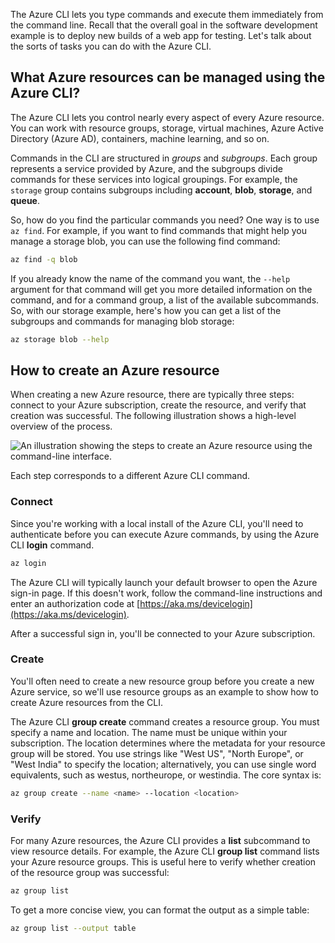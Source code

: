 The Azure CLI lets you type commands and execute them immediately from the command line. Recall that the overall goal in the software development example is to deploy new builds of a web app for testing. Let's talk about the sorts of tasks you can do with the Azure CLI.

## What Azure resources can be managed using the Azure CLI?

The Azure CLI lets you control nearly every aspect of every Azure resource. You can work with resource groups, storage, virtual machines, Azure Active Directory (Azure AD), containers, machine learning, and so on.

Commands in the CLI are structured in _groups_ and _subgroups_. Each group represents a service provided by Azure, and the subgroups divide commands for these services into logical groupings. For example, the `storage` group contains subgroups including **account**, **blob**, **storage**, and **queue**.

So, how do you find the particular commands you need? One way is to use `az find`. For example, if you want to find commands that might help you manage a storage blob, you can use the following find command:

```bash
az find -q blob
```

If you already know the name of the command you want, the `--help` argument for that command will get you more detailed information on the command, and for a command group, a list of the available subcommands. So, with our storage example, here's how you can get a list of the subgroups and commands for managing blob storage:

```bash
az storage blob --help
```

## How to create an Azure resource

When creating a new Azure resource, there are typically three steps: connect to your Azure subscription, create the resource, and verify that creation was successful. The following illustration shows a high-level overview of the process.

![An illustration showing the steps to create an Azure resource using the command-line interface.](../media-drafts/4-create-resources-overview.png)

Each step corresponds to a different Azure CLI command.

### Connect

Since you're working with a local install of the Azure CLI, you'll need to authenticate before you can execute Azure commands, by using the Azure CLI **login** command. 

```bash
az login
```

The Azure CLI will typically launch your default browser to open the Azure sign-in page. If this doesn't work, follow the command-line instructions and enter an authorization code at [https://aka.ms/devicelogin](https://aka.ms/devicelogin).

After a successful sign in, you'll be connected to your Azure subscription. 

### Create

You'll often need to create a new resource group before you create a new Azure service, so we'll use resource groups as an example to show how to create Azure resources from the CLI.

The Azure CLI **group create** command creates a resource group. You must specify a name and location. The name must be unique within your subscription. The location determines where the metadata for your resource group will be stored. You use strings like "West US", "North Europe", or "West India" to specify the location; alternatively, you can use single word equivalents, such as westus, northeurope, or westindia. The core syntax is:

```bash
az group create --name <name> --location <location>
```

### Verify

For many Azure resources, the Azure CLI provides a **list** subcommand to view resource details. For example, the Azure CLI **group list** command lists your Azure resource groups. This is useful here to verify whether creation of the resource group was successful:

```bash
az group list
```

To get a more concise view, you can format the output as a simple table:

```bash
az group list --output table
```

